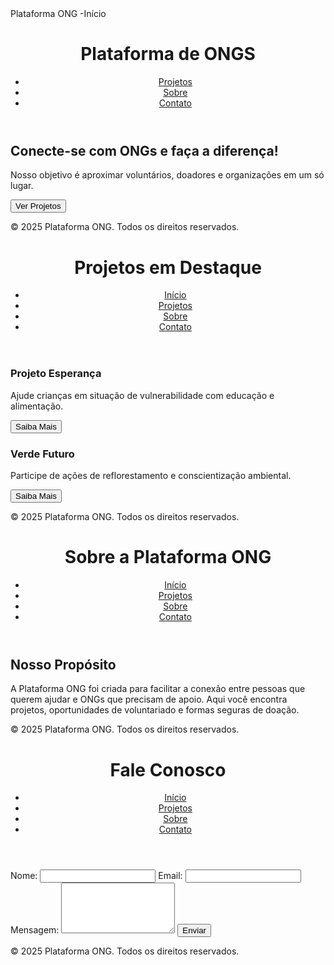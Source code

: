 
<!DOCTYPE html>
<html lang="pt-BR">
<head>
  <meta charset="UTF-8">
  <meta name="viewport" content="width=device-width, initial-scale=1.0">
 Plataforma ONG -Início
  <link rel="stylesheet" href="css/style.css">
</head>
<body>
  <header>
    <h1>Plataforma de ONGS</h1>
    <nav>
      <ul>
        <li><a href="projetos.html">Projetos</a></li>
        <li><a href="sobre.html">Sobre</a></li>
        <li><a href="contato.html">Contato</a></li>
      </ul>
    </nav>
  </header>

  <main>
    <section class="intro">
      <h2>Conecte-se com ONGs e faça a diferença!</h2>
      <p>Nosso objetivo é aproximar voluntários, doadores e organizações em um só lugar.</p>
      <button id="verProjetos">Ver Projetos</button>
    </section>
  </main>

  <footer>
    <p>&copy; 2025 Plataforma ONG. Todos os direitos reservados.</p>
  </footer>


</body>
</html>
<!DOCTYPE html>
<html lang="pt-BR">
<head>
  <meta charset="UTF-8">
  <meta name="viewport" content="width=device-width, initial-scale=1.0">
  <title>Projetos - Plataforma ONG</title>
  <link rel="stylesheet" href="css/style.css">
</head>
<body>
  <header>
    <h1>Projetos em Destaque</h1>
    <nav>
      <ul>
        <li><a href="index.html">Início</a></li>
        <li><a href="projetos.html">Projetos</a></li>
        <li><a href="sobre.html">Sobre</a></li>
        <li><a href="contato.html">Contato</a></li>
      </ul>
    </nav>
  </header>

  <main>
    <section class="projetos">
      <article class="projeto">
        <h3>Projeto Esperança</h3>
        <p>Ajude crianças em situação de vulnerabilidade com educação e alimentação.</p>
        <button>Saiba Mais</button>
      </article>
        <article class="projeto">
        <h3>Verde Futuro</h3>
        <p>Participe de ações de reflorestamento e conscientização ambiental.</p>
        <button>Saiba Mais</button>
      </article>
    </section>
  </main>

  <footer>
    <p>&copy; 2025 Plataforma ONG. Todos os direitos reservados.</p>
  </footer>
</body>
</html>
<!DOCTYPE html>
<html lang="pt-BR">
<head>
  <meta charset="UTF-8">
  <meta name="viewport" content="width=device-width, initial-scale=1.0">
  <title>Sobre - Plataforma ONG</title>
  <link rel="stylesheet" href="css/style.css">
</head>
<body>
  <header>
    <h1>Sobre a Plataforma ONG</h1>
    <nav>
      <ul>
        <li><a href="index.html">Início</a></li>
        <li><a href="projetos.html">Projetos</a></li>
        <li><a href="sobre.html">Sobre</a></li>
        <li><a href="contato.html">Contato</a></li>
      </ul>
    </nav>
  </header>

  <main>
    <section>
      <h2>Nosso Propósito</h2>
      <p>
        A Plataforma ONG foi criada para facilitar a conexão entre pessoas que querem ajudar e ONGs que precisam de apoio.
        Aqui você encontra projetos, oportunidades de voluntariado e formas seguras de doação.
      </p>
    </section>
  </main>

  <footer>
    <p>&copy; 2025 Plataforma ONG. Todos os direitos reservados.</p>
  </footer>
</body>
</html>
<!DOCTYPE html>
<html lang="pt-BR">
<head>
  <meta charset="UTF-8">
  <meta name="viewport" content="width=device-width, initial-scale=1.0">
  <title>Contato - Plataforma ONG</title>
  <link rel="stylesheet" href="css/style.css">
</head>
<body>
  <header>
    <h1>Fale Conosco</h1>
    <nav>
      <ul>
        <li><a href="index.html">Início</a></li>
        <li><a href="projetos.html">Projetos</a></li>
        <li><a href="sobre.html">Sobre</a></li>
        <li><a href="contato.html">Contato</a></li>
      </ul>
    </nav>
  </header>

  <main>
    <form id="formContato">
      <label for="nome">Nome:</label>
      <input type="text" id="nome" required>
      <label for="email">Email:</label>
      <input type="email" id="email" required>
      <label for="mensagem">Mensagem:</label>
      <textarea id="mensagem" rows="5" required></textarea>
      <button type="submit">Enviar</button>
    </form>
  </main>

  <footer>
    <p>&copy; 2025 Plataforma ONG. Todos os direitos reservados.</p>
  </footer>

  <script src="js/script.js"></script>
</body>
</html>
